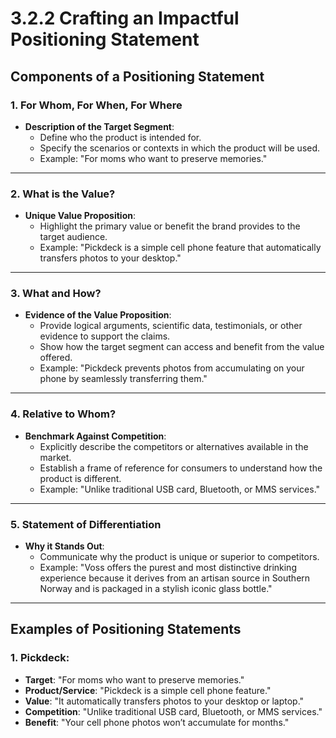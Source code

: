 # 3.2.2 Crafting an Impactful Positioning Statement

## Components of a Positioning Statement

### 1. **For Whom, For When, For Where**
- **Description of the Target Segment**:
  - Define who the product is intended for.
  - Specify the scenarios or contexts in which the product will be used.
  - Example: "For moms who want to preserve memories."

---

### 2. **What is the Value?**
- **Unique Value Proposition**:
  - Highlight the primary value or benefit the brand provides to the target audience.
  - Example: "Pickdeck is a simple cell phone feature that automatically transfers photos to your desktop."

---

### 3. **What and How?**
- **Evidence of the Value Proposition**:
  - Provide logical arguments, scientific data, testimonials, or other evidence to support the claims.
  - Show how the target segment can access and benefit from the value offered.
  - Example: "Pickdeck prevents photos from accumulating on your phone by seamlessly transferring them."

---

### 4. **Relative to Whom?**
- **Benchmark Against Competition**:
  - Explicitly describe the competitors or alternatives available in the market.
  - Establish a frame of reference for consumers to understand how the product is different.
  - Example: "Unlike traditional USB card, Bluetooth, or MMS services."

---

### 5. **Statement of Differentiation**
- **Why it Stands Out**:
  - Communicate why the product is unique or superior to competitors.
  - Example: "Voss offers the purest and most distinctive drinking experience because it derives from an artisan source in Southern Norway and is packaged in a stylish iconic glass bottle."

---

## Examples of Positioning Statements

### 1. **Pickdeck**:
- **Target**: "For moms who want to preserve memories."
- **Product/Service**: "Pickdeck is a simple cell phone feature."
- **Value**: "It automatically transfers photos to your desktop or laptop."
- **Competition**: "Unlike traditional USB card, Bluetooth, or MMS services."
- **Benefit**: "Your cell phone photos won’t accumulate for months."
